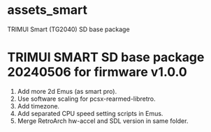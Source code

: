# assets_smart
TRIMUI Smart (TG2040) SD base package

TRIMUI SMART SD base package 20240506 for firmware v1.0.0
===========================
1. Add more 2d Emus (as smart pro).
2. Use software scaling for pcsx-rearmed-libretro.
3. Add timezone.
4. Add separated CPU speed setting scripts in Emus.
5. Merge RetroArch hw-accel and SDL version in same folder.
